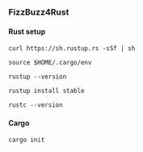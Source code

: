 ### FizzBuzz4Rust

#### Rust setup
```
curl https://sh.rustup.rs -sSf | sh

source $HOME/.cargo/env

rustup --version

rustup install stable

rustc --version
```

#### Cargo
```
cargo init
```